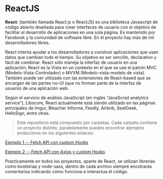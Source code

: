 # ReactJS

**React**: (también llamada React.js o ReactJS) es una biblioteca Javascript de código abierto diseñada para crear interfaces de usuario con el objetivo de facilitar el desarrollo de aplicaciones en una sola página. Es mantenido por Facebook y la comunidad de software libre. En el proyecto hay más de mil desarrolladores libres.

React intenta ayudar a los desarrolladores a construir aplicaciones que usan datos que cambian todo el tiempo. Su objetivo es ser sencillo, declarativo y fácil de combinar. React sólo maneja la interfaz de usuario en una aplicación; React es la Vista en un contexto en el que se use el patrón MVC (Modelo-Vista-Controlador) o MVVM (Modelo-vista-modelo de vista). También puede ser utilizado con las extensiones de React-based que se encargan de las partes no-UI (que no forman parte de la interfaz de usuario) de una aplicación web.

Según el servicio de análisis JavaScript (en inglés "JavaScript analytics service"), Libscore, React actualmente está siendo utilizado en las páginas principales de Imgur, Bleacher Informe, Feedly, Airbnb, SeatGeek, HelloSign, entre otras.

> Este repositorio está compuesto por carpetas. Cada carpeta contiene un proyecto distinto, paralelamente puedes encontrar ejemplos productivos en los siguientes enlaces:

[Ejemplo 1 -- Fetch API con custom Hooks](http://janioisacura.com/gifexpert/)

[Ejemplo 2 -- Fetch API con Axios y custom Hooks](http://janioisacura.com/rickandmorty/)

Practicamente en todos los proyectos, aparte de React, se utilizan librerías como bootstrap y node-sass, dentro de cada archivo siempre encotrarás comentarios indicando cómo funciona e interactua el código.
